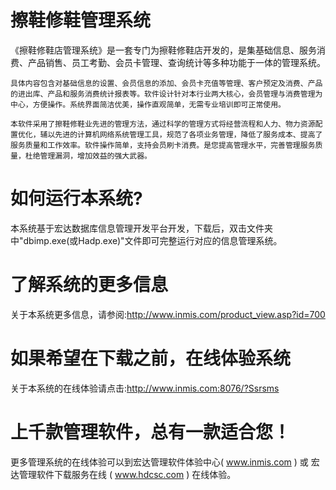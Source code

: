 # 擦鞋修鞋管理系统

《擦鞋修鞋店管理系统》是一套专门为擦鞋修鞋店开发的，是集基础信息、服务消费、产品销售、员工考勤、会员卡管理、查询统计等多种功能于一体的管理系统。

    具体内容包含对基础信息的设置、会员信息的添加、会员卡充值等管理、客户预定及消费、产品的进出库、产品和服务消费统计报表等。软件设计针对本行业两大核心，会员管理与消费管理为中心，方便操作。系统界面简洁优美，操作直观简单，无需专业培训即可正常使用。

    本软件采用了擦鞋修鞋业先进的管理方法，通过科学的管理方式将经营流程和人力、物力资源配置优化，辅以先进的计算机网络系统管理工具，规范了各项业务管理，降低了服务成本、提高了服务质量和工作效率。软件操作简单，支持会员刷卡消费。是您提高管理水平，完善管理服务质量，杜绝管理漏洞，增加效益的强大武器。
         
# 如何运行本系统?

本系统基于宏达数据库信息管理开发平台开发，下载后，双击文件夹中"dbimp.exe(或Hadp.exe)"文件即可完整运行对应的信息管理系统。

# 了解系统的更多信息

关于本系统更多信息，请参阅:http://www.inmis.com/product_view.asp?id=700

# 如果希望在下载之前，在线体验系统

关于本系统的在线体验请点击:http://www.inmis.com:8076/?Ssrsms

# 上千款管理软件，总有一款适合您！

更多管理系统的在线体验可以到宏达管理软件体验中心( www.inmis.com ) 或 宏达管理软件下载服务在线 ( www.hdcsc.com ) 在线体验。



